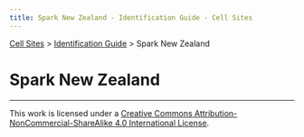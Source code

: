 ```yaml
---
title: Spark New Zealand - Identification Guide - Cell Sites
---
```


[Cell Sites](../) > [Identification Guide](./) > Spark New Zealand

# Spark New Zealand

---

This work is licensed under a [Creative Commons Attribution-NonCommercial-ShareAlike 4.0 International License](http://creativecommons.org/licenses/by-nc-sa/4.0/).
